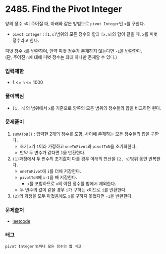 # 2485. Find the Pivot Integer
양의 정수 `n`이 주어질 때, 아래와 같은 방법으로 `pivot Integer`인 `x`를 구한다.  
- `pivot Integer` : `[1,x]`범위의 모든 정수의 합과 `[x,n]`의 합이 같을 때, `x`를 피벗 정수라고 한다.

피벗 정수 `x`를 반환하며, 만약 피벗 정수가 존재하지 않는다면 `-1`을 반환한다.  
(단, 주어진 `n`에 대해 피벗 정수는 최대 하나만 존재할 수 있다.)
### 입력제한
- 1 <= `n` <= 1000
### 풀이핵심
- `[1, n]`의 범위에서 `x`를 기준으로 양쪽의 모든 범위의 정수들의 합을 비교하면 된다.
### 문제풀이
1. `sumAToB()` : 입력한 2개의 정수를 포함, 사이에 존재하는 모든 정수들의 합을 구한다.  
   - 초기 `x`가 `1`이라 가정하고 `oneToPivot`과 `pivotToN`을 초기화한다.
   - 만약 두 변수가 같다면 `1`을 반환한다.
2. `(1)`과정에서 두 변수의 초기값이 다를 경우 아래의 연산을 `[2, n]`범위 동안 반복한다.  
   - `oneToPivot`에 `i`를 더해 저장한다.
   - `pivotToN`에 `i-1`을 빼 저장한다.
     - `x`를 포함하므로 `x`의 이전 정수를 합에서 제외한다.
   - 두 변수의 값이 같을 경우 `i`가 구하는 `x`이므로 `i`를 반환한다.
3. `(2)`의 과정을 모두 마쳤음에도 `x`를 구하지 못했다면 `-1`을 반환한다.
### 문제출처
- [leetcode](https://leetcode.com/problems/find-the-pivot-integer/)
### 태그
`pivot Integer` `범위내 모든 정수의 합 비교`